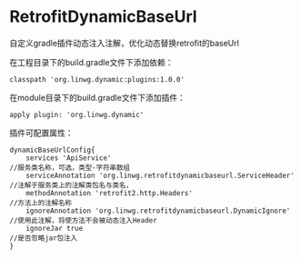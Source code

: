 # RetrofitDynamicBaseUrl
自定义gradle插件动态注入注解，优化动态替换retrofit的baseUrl

在工程目录下的build.gradle文件下添加依赖：
~~~
classpath 'org.linwg.dynamic:plugins:1.0.0'
~~~
在module目录下的build.gradle文件下添加插件：
~~~
apply plugin: 'org.linwg.dynamic'
~~~
插件可配置属性：
~~~
dynamicBaseUrlConfig{
    services 'ApiService'                                               //服务类名称，可选，类型-字符串数组
    serviceAnnotation 'org.linwg.retrofitdynamicbaseurl.ServiceHeader'  //注解于服务类上的注解类包名与类名，
    methodAnnotation 'retrofit2.http.Headers'                           //方法上的注解名称
    ignoreAnnotation 'org.linwg.retrofitdynamicbaseurl.DynamicIgnore'   //使用此注解，将使方法不会被动态注入Header
    ignoreJar true                                                      //是否忽略jar包注入
}
~~~